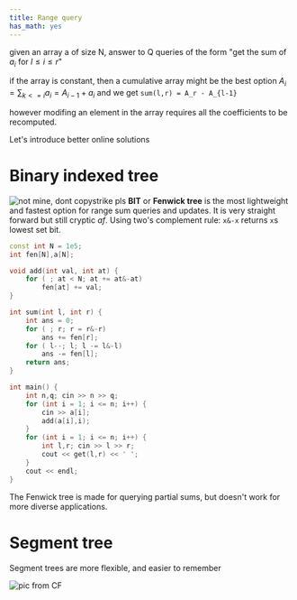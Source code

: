 ```yaml
---
title: Range query
has_math: yes
---
```


given an array a of size N, answer to Q queries of the form
"get the sum of $a_i$ for $l \leq i \leq r$"

if the array is constant, then a cumulative array might be the best option
$A_i = \sum_{k<=i} a_i = A_{i-1} + a_i$ and we get `sum(l,r) = A_r - A_{l-1}`

however modifing an element in the array requires all the coefficients to be recomputed.

Let's introduce better online solutions 

# Binary indexed tree

![not mine, dont copystrike pls](http://mrl.kr/wordpress/wp-content/uploads/2016/02/2.jpg)
**BIT** or **Fenwick tree** is the most lightweight and fastest option
for range sum queries and updates. It is very straight forward but still
cryptic _af_. Using two's complement rule: `x&-x` returns `x`s lowest set bit.

```cpp
const int N = 1e5;
int fen[N],a[N];

void add(int val, int at) {
    for ( ; at < N; at += at&-at)
        fen[at] += val;
}

int sum(int l, int r) {
    int ans = 0;
    for ( ; r; r = r&-r)
        ans += fen[r];
    for ( l--; l; l -= l&-l)
        ans -= fen[l];
    return ans;
}

int main() {
    int n,q; cin >> n >> q;
    for (int i = 1; i <= n; i++) {
        cin >> a[i];
        add(a[i],i);
    }
    for (int i = 1; i <= n; i++) {
        int l,r; cin >> l >> r;
        cout << get(l,r) << ' ';
    }
    cout << endl;
}
```

The Fenwick tree is made for querying partial sums, but doesn't work for more diverse applications.

# Segment tree

Segment trees are more flexible, and easier to remember

![pic from CF](http://i.imgur.com/GGBmcEP.png)
